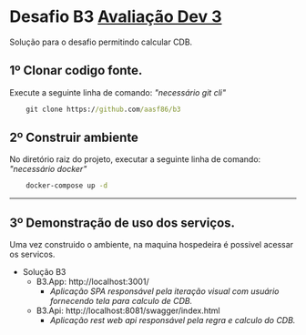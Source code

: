 # Desafio B3 [**Avaliação Dev 3**](https://github.com/aasf86/b3/blob/main/Avalia%C3%A7%C3%A3o%20Dev%203.pdf)
Solução para o desafio permitindo calcular CDB.

## 1º Clonar codigo fonte.
Execute a seguinte linha de comando: *"necessário git cli"*
```cmd
    git clone https://github.com/aasf86/b3
```
## 2º Construir ambiente
No diretório raiz do projeto, executar a seguinte linha de comando: *"necessário docker"*
```cmd
    docker-compose up -d
```
---
## 3º Demonstração de uso dos serviços.
Uma vez construido o ambiente, na maquina hospedeira é possivel acessar os servicos.

- Solução B3
    - B3.App: http://localhost:3001/
        - *Aplicação SPA responsável pela iteração visual com usuário fornecendo tela para calculo de CDB.*
    - B3.Api: http://localhost:8081/swagger/index.html
        - *Aplicação rest web api responsável pela regra e calculo do CDB.*